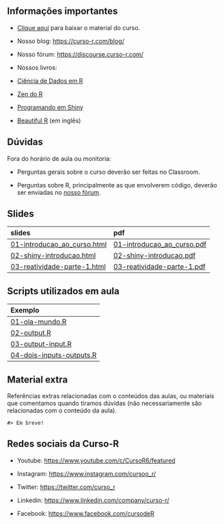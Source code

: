 
<!-- README.md is generated from README.Rmd. Please edit that file -->

## Informações importantes

- [Clique
  aqui](https://github.com/curso-r/202304-dashboards/archive/refs/heads/main.zip)
  para baixar o material do curso.

- Nosso blog: <https://curso-r.com/blog/>

- Nosso fórum: <https://discourse.curso-r.com/>

- Nossos livros:

- [Ciência de Dados em R](https://livro.curso-r.com/)

- [Zen do R](https://curso-r.github.io/zen-do-r/)

- [Programando em Shiny](https://programando-em-shiny.curso-r.com/)

- [Beautiful R](https://curso-r.github.io/beautiful-r/) (em inglês)

## Dúvidas

Fora do horário de aula ou monitoria:

- Perguntas gerais sobre o curso deverão ser feitas no Classroom.

- Perguntas sobre R, principalmente as que envolverem código, deverão
  ser enviadas no [nosso fórum](https://discourse.curso-r.com/).

## Slides

| slides                                                                                                      | pdf                                                                                                       |
|:------------------------------------------------------------------------------------------------------------|:----------------------------------------------------------------------------------------------------------|
| [01-introducao_ao_curso.html](https://curso-r.github.io/main-dashboards/slides/01-introducao_ao_curso.html) | [01-introducao_ao_curso.pdf](https://curso-r.github.io/main-dashboards/slides/01-introducao_ao_curso.pdf) |
| [02-shiny-introducao.html](https://curso-r.github.io/main-dashboards/slides/02-shiny-introducao.html)       | [02-shiny-introducao.pdf](https://curso-r.github.io/main-dashboards/slides/02-shiny-introducao.pdf)       |
| [03-reatividade-parte-1.html](https://curso-r.github.io/main-dashboards/slides/03-reatividade-parte-1.html) | [03-reatividade-parte-1.pdf](https://curso-r.github.io/main-dashboards/slides/03-reatividade-parte-1.pdf) |

## Scripts utilizados em aula

| Exemplo                                                                                                  |
|:---------------------------------------------------------------------------------------------------------|
| [01-ola-mundo.R](https://curso-r.github.io/202304-dashboards/pratica/01-ola-mundo.R)                     |
| [02-output.R](https://curso-r.github.io/202304-dashboards/pratica/02-output.R)                           |
| [03-output-input.R](https://curso-r.github.io/202304-dashboards/pratica/03-output-input.R)               |
| [04-dois-inputs-outputs.R](https://curso-r.github.io/202304-dashboards/pratica/04-dois-inputs-outputs.R) |

## Material extra

Referências extras relacionadas com o conteúdos das aulas, ou materiais
que comentamos quando tiramos dúvidas (não necessariamente são
relacionadas com o conteúdo da aula).

    #> Em breve!

## Redes sociais da Curso-R

- Youtube: <https://www.youtube.com/c/CursoR6/featured>

- Instagram: <https://www.instagram.com/cursoo_r/>

- Twitter: <https://twitter.com/curso_r>

- Linkedin: <https://www.linkedin.com/company/curso-r/>

- Facebook: <https://www.facebook.com/cursodeR>

